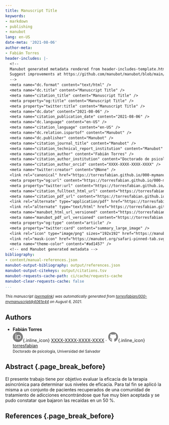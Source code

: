```yaml
---
title: Manuscript Title
keywords:
- markdown
- publishing
- manubot
lang: en-US
date-meta: '2021-08-06'
author-meta:
- Fabián Torres
header-includes: |-
  <!--
  Manubot generated metadata rendered from header-includes-template.html.
  Suggest improvements at https://github.com/manubot/manubot/blob/main/manubot/process/header-includes-template.html
  -->
  <meta name="dc.format" content="text/html" />
  <meta name="dc.title" content="Manuscript Title" />
  <meta name="citation_title" content="Manuscript Title" />
  <meta property="og:title" content="Manuscript Title" />
  <meta property="twitter:title" content="Manuscript Title" />
  <meta name="dc.date" content="2021-08-06" />
  <meta name="citation_publication_date" content="2021-08-06" />
  <meta name="dc.language" content="en-US" />
  <meta name="citation_language" content="en-US" />
  <meta name="dc.relation.ispartof" content="Manubot" />
  <meta name="dc.publisher" content="Manubot" />
  <meta name="citation_journal_title" content="Manubot" />
  <meta name="citation_technical_report_institution" content="Manubot" />
  <meta name="citation_author" content="Fabián Torres" />
  <meta name="citation_author_institution" content="Doctorado de psicología, Universidad del Salvador" />
  <meta name="citation_author_orcid" content="XXXX-XXXX-XXXX-XXXX" />
  <meta name="twitter:creator" content="@None" />
  <link rel="canonical" href="https://torresfabian.github.io/000-mymanuscript/" />
  <meta property="og:url" content="https://torresfabian.github.io/000-mymanuscript/" />
  <meta property="twitter:url" content="https://torresfabian.github.io/000-mymanuscript/" />
  <meta name="citation_fulltext_html_url" content="https://torresfabian.github.io/000-mymanuscript/" />
  <meta name="citation_pdf_url" content="https://torresfabian.github.io/000-mymanuscript/manuscript.pdf" />
  <link rel="alternate" type="application/pdf" href="https://torresfabian.github.io/000-mymanuscript/manuscript.pdf" />
  <link rel="alternate" type="text/html" href="https://torresfabian.github.io/000-mymanuscript/v/4061e442fad83822c217d824ce3d31d2974313de/" />
  <meta name="manubot_html_url_versioned" content="https://torresfabian.github.io/000-mymanuscript/v/4061e442fad83822c217d824ce3d31d2974313de/" />
  <meta name="manubot_pdf_url_versioned" content="https://torresfabian.github.io/000-mymanuscript/v/4061e442fad83822c217d824ce3d31d2974313de/manuscript.pdf" />
  <meta property="og:type" content="article" />
  <meta property="twitter:card" content="summary_large_image" />
  <link rel="icon" type="image/png" sizes="192x192" href="https://manubot.org/favicon-192x192.png" />
  <link rel="mask-icon" href="https://manubot.org/safari-pinned-tab.svg" color="#ad1457" />
  <meta name="theme-color" content="#ad1457" />
  <!-- end Manubot generated metadata -->
bibliography:
- content/manual-references.json
manubot-output-bibliography: output/references.json
manubot-output-citekeys: output/citations.tsv
manubot-requests-cache-path: ci/cache/requests-cache
manubot-clear-requests-cache: false
...
```







<small><em>
This manuscript
([permalink](https://torresfabian.github.io/000-mymanuscript/v/4061e442fad83822c217d824ce3d31d2974313de/))
was automatically generated
from [torresfabian/000-mymanuscript@4061e44](https://github.com/torresfabian/000-mymanuscript/tree/4061e442fad83822c217d824ce3d31d2974313de)
on August 6, 2021.
</em></small>

## Authors



+ **Fabián Torres**<br>
    ![ORCID icon](images/orcid.svg){.inline_icon}
    [XXXX-XXXX-XXXX-XXXX](https://orcid.org/XXXX-XXXX-XXXX-XXXX)
    · ![GitHub icon](images/github.svg){.inline_icon}
    [torresfabian](https://github.com/torresfabian)<br>
  <small>
     Doctorado de psicología, Universidad del Salvador
  </small>



## Abstract {.page_break_before}

El presente trabajo tiene por objetivo evaluar la eficacia de la terapia asincrónica para determinar sus niveles de eficacia. Para tal fin se aplicó la misma a un conjunto de pacientes recuperados de una comunidad de tratamiento de adicciones encontrándose que fue muy bien aceptada y se pudo constatar que bajaron las recaídas en un 50 %.


## References {.page_break_before}

<!-- Explicitly insert bibliography here -->
<div id="refs"></div>

